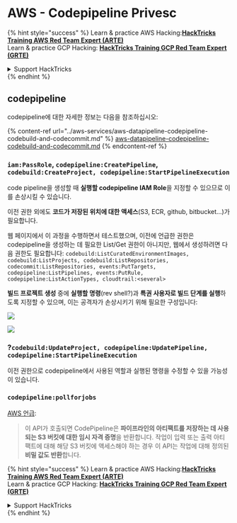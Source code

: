 # AWS - Codepipeline Privesc

{% hint style="success" %}
Learn & practice AWS Hacking:<img src="/.gitbook/assets/image.png" alt="" data-size="line">[**HackTricks Training AWS Red Team Expert (ARTE)**](https://training.hacktricks.xyz/courses/arte)<img src="/.gitbook/assets/image.png" alt="" data-size="line">\
Learn & practice GCP Hacking: <img src="/.gitbook/assets/image (2).png" alt="" data-size="line">[**HackTricks Training GCP Red Team Expert (GRTE)**<img src="/.gitbook/assets/image (2).png" alt="" data-size="line">](https://training.hacktricks.xyz/courses/grte)

<details>

<summary>Support HackTricks</summary>

* Check the [**subscription plans**](https://github.com/sponsors/carlospolop)!
* **Join the** 💬 [**Discord group**](https://discord.gg/hRep4RUj7f) or the [**telegram group**](https://t.me/peass) or **follow** us on **Twitter** 🐦 [**@hacktricks\_live**](https://twitter.com/hacktricks\_live)**.**
* **Share hacking tricks by submitting PRs to the** [**HackTricks**](https://github.com/carlospolop/hacktricks) and [**HackTricks Cloud**](https://github.com/carlospolop/hacktricks-cloud) github repos.

</details>
{% endhint %}

## codepipeline

codepipeline에 대한 자세한 정보는 다음을 참조하십시오:

{% content-ref url="../aws-services/aws-datapipeline-codepipeline-codebuild-and-codecommit.md" %}
[aws-datapipeline-codepipeline-codebuild-and-codecommit.md](../aws-services/aws-datapipeline-codepipeline-codebuild-and-codecommit.md)
{% endcontent-ref %}

### `iam:PassRole`, `codepipeline:CreatePipeline`, `codebuild:CreateProject, codepipeline:StartPipelineExecution`

code pipeline을 생성할 때 **실행할 codepipeline IAM Role**을 지정할 수 있으므로 이를 손상시킬 수 있습니다.

이전 권한 외에도 **코드가 저장된 위치에 대한 액세스**(S3, ECR, github, bitbucket...)가 필요합니다.

웹 페이지에서 이 과정을 수행하면서 테스트했으며, 이전에 언급한 권한은 codepipeline을 생성하는 데 필요한 List/Get 권한이 아니지만, 웹에서 생성하려면 다음 권한도 필요합니다: `codebuild:ListCuratedEnvironmentImages, codebuild:ListProjects, codebuild:ListRepositories, codecommit:ListRepositories, events:PutTargets, codepipeline:ListPipelines, events:PutRule, codepipeline:ListActionTypes, cloudtrail:<several>`

**빌드 프로젝트 생성** 중에 **실행할 명령**(rev shell?)과 **특권 사용자로 빌드 단계를 실행**하도록 지정할 수 있으며, 이는 공격자가 손상시키기 위해 필요한 구성입니다:

![](<../../../.gitbook/assets/image (276).png>)

![](<../../../.gitbook/assets/image (181).png>)

### ?`codebuild:UpdateProject, codepipeline:UpdatePipeline, codepipeline:StartPipelineExecution`

이전 권한으로 codepipeline에서 사용된 역할과 실행된 명령을 수정할 수 있을 가능성이 있습니다.

### `codepipeline:pollforjobs`

[AWS 언급](https://docs.aws.amazon.com/codepipeline/latest/APIReference/API\_PollForJobs.html):

> 이 API가 호출되면 CodePipeline은 **파이프라인의 아티팩트를 저장하는 데 사용되는 S3 버킷에 대한 임시 자격 증명**을 반환합니다. 작업이 입력 또는 출력 아티팩트에 대해 해당 S3 버킷에 액세스해야 하는 경우 이 API는 작업에 대해 정의된 **비밀 값도 반환**합니다.

{% hint style="success" %}
Learn & practice AWS Hacking:<img src="/.gitbook/assets/image.png" alt="" data-size="line">[**HackTricks Training AWS Red Team Expert (ARTE)**](https://training.hacktricks.xyz/courses/arte)<img src="/.gitbook/assets/image.png" alt="" data-size="line">\
Learn & practice GCP Hacking: <img src="/.gitbook/assets/image (2).png" alt="" data-size="line">[**HackTricks Training GCP Red Team Expert (GRTE)**<img src="/.gitbook/assets/image (2).png" alt="" data-size="line">](https://training.hacktricks.xyz/courses/grte)

<details>

<summary>Support HackTricks</summary>

* Check the [**subscription plans**](https://github.com/sponsors/carlospolop)!
* **Join the** 💬 [**Discord group**](https://discord.gg/hRep4RUj7f) or the [**telegram group**](https://t.me/peass) or **follow** us on **Twitter** 🐦 [**@hacktricks\_live**](https://twitter.com/hacktricks\_live)**.**
* **Share hacking tricks by submitting PRs to the** [**HackTricks**](https://github.com/carlospolop/hacktricks) and [**HackTricks Cloud**](https://github.com/carlospolop/hacktricks-cloud) github repos.

</details>
{% endhint %}
